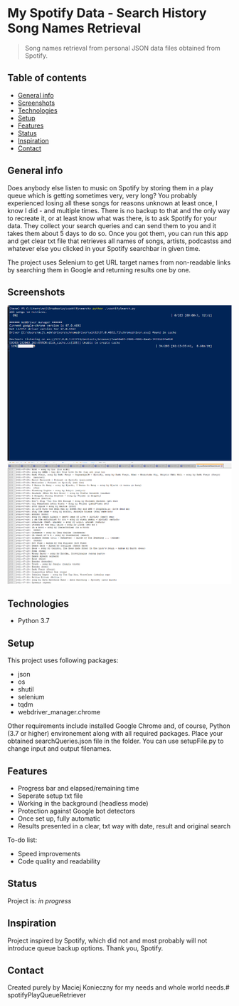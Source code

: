 # My Spotify Data - Search History Song Names Retrieval
> Song names retrieval from personal JSON data files obtained from Spotify.

## Table of contents
* [General info](#general-info)
* [Screenshots](#screenshots)
* [Technologies](#technologies)
* [Setup](#setup)
* [Features](#features)
* [Status](#status)
* [Inspiration](#inspiration)
* [Contact](#contact)

## General info
Does anybody else listen to music on Spotify by storing them in a play queue which is getting sometimes very, very long? You probably experienced losing all these songs for reasons unknown at least once, I know I did - and multiple times. There is no backup to that and the only way to recreate it, or at least know what was there, is to ask Spotify for your data. They collect your search queries and can send them to you and it takes them about 5 days to do so. Once you got them, you can run this app and get clear txt file that retrieves all names of songs, artists, podcastss and whatever else you clicked in your Spotify searchbar in given time.

The project uses Selenium to get URL target names from non-readable links by searching them in Google and returning results one by one.

## Screenshots
![Example screenshot](./img/screenshot_working.png)
![Example screenshot](./img/screenshot_result.png)

## Technologies
* Python 3.7

## Setup
This project uses following packages:
* json
* os
* shutil
* selenium
* tqdm
* webdriver_manager.chrome

Other requirements include installed Google Chrome and, of course, Python (3.7 or higher) environement along with all required packages.
Place your obtained searchQueries.json file in the folder. You can use setupFile.py to change input and output filenames.

## Features
* Progress bar and elapsed/remaining time
* Seperate setup txt file
* Working in the background (headless mode)
* Protection against Google bot detectors
* Once set up, fully automatic
* Results presented in a clear, txt way with date, result and original search

To-do list:
* Speed improvements
* Code quality and readability

## Status
Project is: _in progress_

## Inspiration
Project inspired by Spotify, which did not and most probably will not introduce queue backup options. Thank you, Spotify.

## Contact
Created purely by Maciej Konieczny for my needs and whole world needs.# spotifyPlayQueueRetriever
